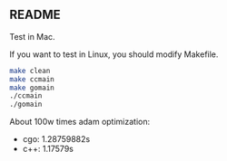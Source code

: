 ## README

Test in Mac. 

If you want to test in Linux, you should modify Makefile.


```bash
make clean
make ccmain
make gomain
./ccmain
./gomain
```


About 100w times adam optimization:

- cgo: 1.28759882s
- c++: 1.17579s
